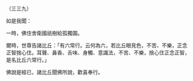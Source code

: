 （三三九）

如是我聞：

一時，佛住舍衛國祇樹給孤獨園。

爾時，世尊告諸比丘：「有六常行。云何為六，若比丘眼見色，不苦、不樂，正念正智捨心住。耳聲、鼻香、舌味、身觸、意識法，不苦、不樂，捨心住正念正智，是名比丘六常行。」

佛說是經已，諸比丘聞佛所說，歡喜奉行。



